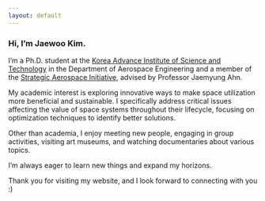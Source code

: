 ```yaml
---
layout: default
---
```


### Hi, I’m Jaewoo Kim.

I’m a Ph.D. student at the [Korea Advance Institute of Science and Technology](https://kaist.ac.kr/en/) in the Department of Aerospace Engineering and a member of the [Strategic Aerospace Initiative](http://sai.kaist.ac.kr), advised by Professor Jaemyung Ahn. 

My academic interest is exploring innovative ways to make space utilization more beneficial and sustainable. I specifically address critical issues affecting the value of space systems throughout their lifecycle, focusing on optimization techniques to identify better solutions.

Other than academia, I enjoy meeting new people, engaging in group activities, visiting art museums, and watching documentaries about various topics.

I’m always eager to learn new things and expand my horizons.

Thank you for visiting my website, and I look forward to connecting with you :)
